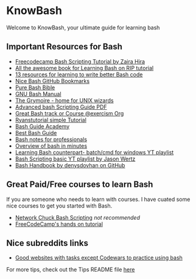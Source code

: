 # KnowBash

Welcome to KnowBash, your ultimate guide for learning bash

## Important Resources for Bash

- [Freecodecamp Bash Scripting Tutorial by Zaira Hira](https://www.freecodecamp.org/news/bash-scripting-tutorial-linux-shell-script-and-command-line-for-beginners/)
- [All the awesome book for Learning Bash on RIP tutorial](https://riptutorial.com/bash/awesome-learning/book)
- [13 resources for learning to write better Bash code](https://www.redhat.com/sysadmin/learn-bash-scripting)
- [Nice Bash GitHub Bookmarks](https://github.com/atid1024/bookmarks/blob/master/bash.md)
- [Pure Bash Bible](https://github.com/dylanaraps/pure-bash-bible)
- [GNU Bash Manual](https://www.gnu.org/software/bash/manual/)
- [The Grymoire - home for UNIX wizards](https://www.grymoire.com/Unix/)
- [Advanced bash Scripting Guide PDF](https://tldp.org/LDP/abs/abs-guide.pdf)
- [Great Bash track or Course @exercism Org](exercism.org)
- [Ryanstutorial simple Tutorial](https://ryanstutorials.net/bash-scripting-tutorial/)
- [Bash Guide Academy](https://guide.bash.academy/)
- [Best Bash Guide](https://mywiki.wooledge.org/BashGuide)
- [Bash notes for professionals](https://goalkicker.com/BashBook/)
- [Overview of bash in minutes](https://learnxinyminutes.com/docs/bash/)
- [Learning Bash counterpart- batch/cmd for windows YT playlist](https://www.youtube.com/watch?v=kboexp3QiUg)
- [Bash Scripting basic YT playlist by Jason Wertz](https://www.youtube.com/watch?v=NSu4IWlOU7k)
- [Bash Handbook by denysdovhan on GitHub](https://github.com/denysdovhan/bash-handbook)

## Great Paid/Free courses to learn Bash

If you are someone who needs to learn with courses. I have cuated some nice courses to get you started with Bash.

- [Network Chuck Bash Scripting](https://www.youtube.com/playlist?list=PLIhvC56v63IKioClkSNDjW7iz-6TFvLwS) *not recommended*
- [FreeCodeCamp's hands on tutorial](https://www.freecodecamp.org/learn/relational-database/learn-bash-scripting-by-building-five-programs/build-five-programs)

## Nice subreddits links

- [Good websites with tasks except Codewars to practice using bash](https://www.reddit.com/r/bash/comments/xz8gpi/what_are_some_good_websites_with_tasks_except/)

For more tips, check out the Tips README file [here](/TIPS.md)
